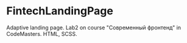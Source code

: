 # FintechLandingPage
Adaptive landing page.
Lab2 on course "Современный фронтенд" in CodeMasters.
HTML, SCSS.
